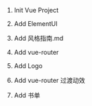 1. Init Vue Project
2. Add ElementUI

1. Add 风格指南.md

1. Add vue-router

1. Add Logo

1. Add vue-router 过渡动效

1. Add 书单